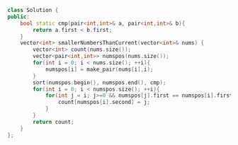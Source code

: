 <!--
 * @Author: your name
 * @Date: 2020-10-26 12:44:12
 * @LastEditTime: 2020-11-09 10:53:23
 * @LastEditors: Please set LastEditors
 * @Description: In User Settings Edit
 * @FilePath: /projects/leetcode/1365. 有多少小于当前数字的数字.md
-->
```c++
class Solution {
public:
    bool static cmp(pair<int,int>& a, pair<int,int>& b){
        return a.first < b.first;
    }
    vector<int> smallerNumbersThanCurrent(vector<int>& nums) {
        vector<int> count(nums.size());
        vector<pair<int,int>> numspos(nums.size());
        for(int i = 0; i < nums.size(); ++i){
            numspos[i] = make_pair(nums[i],i);
        }
        sort(numspos.begin(), numspos.end(), cmp);
        for(int i = 0; i < numspos.size(); ++i){
            for(int j = i; j>=0 && numspos[j].first == numspos[i].first; --j){
                count[numspos[i].second] = j;
            }
        }
        return count;
    }
};
```